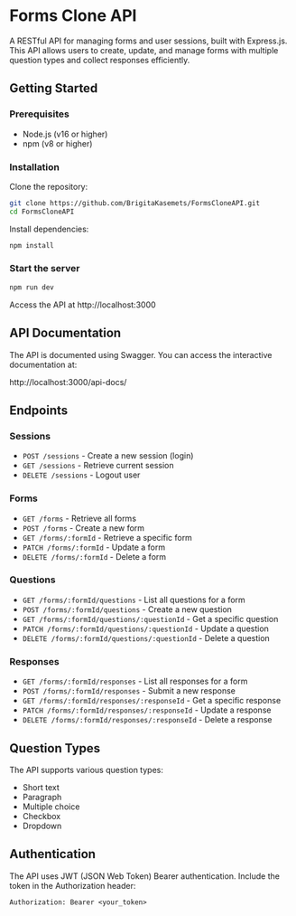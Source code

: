 # Forms Clone API

A RESTful API for managing forms and user sessions, built with Express.js. This API allows users to create, update, and manage forms with multiple question types and collect responses efficiently.

## Getting Started

### Prerequisites

* Node.js (v16 or higher)
* npm (v8 or higher)

### Installation

Clone the repository:

```sh
git clone https://github.com/BrigitaKasemets/FormsCloneAPI.git
cd FormsCloneAPI
```

Install dependencies:

```sh
npm install
```

### Start the server

```sh
npm run dev
```

Access the API at http://localhost:3000

## API Documentation

The API is documented using Swagger. You can access the interactive documentation at:

http://localhost:3000/api-docs/

## Endpoints

### Sessions

* `POST /sessions` - Create a new session (login)
* `GET /sessions` - Retrieve current session
* `DELETE /sessions` - Logout user

### Forms

* `GET /forms` - Retrieve all forms
* `POST /forms` - Create a new form
* `GET /forms/:formId` - Retrieve a specific form
* `PATCH /forms/:formId` - Update a form
* `DELETE /forms/:formId` - Delete a form

### Questions

* `GET /forms/:formId/questions` - List all questions for a form
* `POST /forms/:formId/questions` - Create a new question
* `GET /forms/:formId/questions/:questionId` - Get a specific question
* `PATCH /forms/:formId/questions/:questionId` - Update a question
* `DELETE /forms/:formId/questions/:questionId` - Delete a question

### Responses

* `GET /forms/:formId/responses` - List all responses for a form
* `POST /forms/:formId/responses` - Submit a new response
* `GET /forms/:formId/responses/:responseId` - Get a specific response
* `PATCH /forms/:formId/responses/:responseId` - Update a response
* `DELETE /forms/:formId/responses/:responseId` - Delete a response

## Question Types

The API supports various question types:
- Short text
- Paragraph
- Multiple choice
- Checkbox
- Dropdown

## Authentication

The API uses JWT (JSON Web Token) Bearer authentication. Include the token in the Authorization header:

```
Authorization: Bearer <your_token>
```